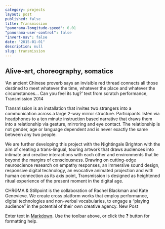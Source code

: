 ```yaml
---
category: projects
layout: post
published: false
title: Transmission
"panorama-longitude-speed": 0.01
"panorama-user-control": false
"invert-nav": false
date: "2015-01-01"
description: null
slug: transmission
---
```


## Alive-art, choreography, somatics 

‘An ancient Chinese proverb says an invisible red thread connects all those destined to meet whatever the time, whatever the place and whatever the circumstances...
Can you feel its tug?’ 
text from scratch performance, Transmission 2014

Transmission is an installation that invites two strangers into a communication across a large 2-way mirror structure. Participants listen via headphones to a ten minute instruction based narrative that draws them into a relationship via gesture, mirroring and eye contact. The relationship is not gender, age or language dependent and is never exactly the same between any two people. 

We are further developing this project with the Nightingale Brighton with the aim of creating a trans-lingual, touring artwork that draws audiences into intimate and creative interactions with each other and environments that lie beyond the margins of consciousness. Drawing on cutting-edge neuroscience research on empathy responses, an immersive sound design, responsive digital technology, an evocative animated projection and with human connection as its axis point, Transmission is designed as heightened ritual experience of the present moment in the digital age. 

CHRΘMA & Stillpoint is the collaboration of Rachel Blackman and Kate Genevieve. We create cross platform works that employ performance, digital technologies and non-verbal vocabularies, to engage a “playing audience” in the potential of their own creative agency.
 New Post

Enter text in [Markdown](http://daringfireball.net/projects/markdown/). Use the toolbar above, or click the **?** button for formatting help.
